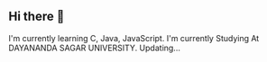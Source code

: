 ## Hi there 👋

<!--
**RahulMKannadiga/RahulMKannadiga** is a ✨ _special_ ✨ repository because its `README.md` (this file) appears on your GitHub profile. 

- 🔭 I’m currently working on ###
- 🌱 I’m currently learning 
- 👯 I’m looking to collaborate on ...
- 🤔 I’m looking for help with ...
- 💬 Ask me about ...
- 📫 How to reach me: ...
- 😄 Pronouns: ...
- ⚡ Fun fact: ...
-->
I'm currently learning C, Java, JavaScript.
I'm currently Studying At DAYANANDA SAGAR UNIVERSITY.
Updating...


